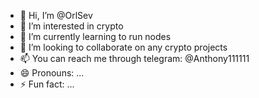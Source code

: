 - 👋 Hi, I’m @OrlSev
- 👀 I’m interested in crypto
- 🌱 I’m currently learning to run nodes
- 💞️ I’m looking to collaborate on any crypto projects
- 📫 You can reach me through telegram: @Anthony111111
- 😄 Pronouns: ... 
- ⚡ Fun fact: ...

<!---
OrlSev/OrlSev is a ✨ special ✨ repository because its `README.md` (this file) appears on your GitHub profile.
You can click the Preview link to take a look at your changes.
--->
